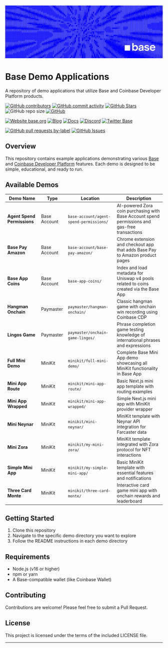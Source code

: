 ![Base](logo.webp)

# Base Demo Applications

A repository of demo applications that utilize Base and Coinbase Developer Platform products.

<!-- Badge row 1 - status -->

[![GitHub contributors](https://img.shields.io/github/contributors/base/demos)](https://github.com/base/demos/graphs/contributors)
[![GitHub commit activity](https://img.shields.io/github/commit-activity/w/base/demos)](https://github.com/base/demos/graphs/contributors)
[![GitHub Stars](https://img.shields.io/github/stars/base/demos.svg)](https://github.com/base/demos/stargazers)
![GitHub repo size](https://img.shields.io/github/repo-size/base/demos)
[![GitHub](https://img.shields.io/github/license/base/demos?color=blue)](https://github.com/base/demos/blob/master/LICENSE.md)

<!-- Badge row 2 - links and profiles -->

[![Website base.org](https://img.shields.io/website-up-down-green-red/https/base.org.svg)](https://base.org)
[![Blog](https://img.shields.io/badge/blog-up-green)](https://base.mirror.xyz/)
[![Docs](https://img.shields.io/badge/docs-up-green)](https://docs.base.org/)
[![Discord](https://img.shields.io/discord/1067165013397213286?label=discord)](https://base.org/discord)
[![Twitter Base](https://img.shields.io/twitter/follow/Base?style=social)](https://twitter.com/Base)

<!-- Badge row 3 - detailed status -->

[![GitHub pull requests by-label](https://img.shields.io/github/issues-pr-raw/base/demos)](https://github.com/base/demos/pulls)
[![GitHub Issues](https://img.shields.io/github/issues-raw/base/demos.svg)](https://github.com/base/demos/issues)

## Overview

This repository contains example applications demonstrating various [Base] and [Coinbase Developer Platform] features. Each demo is designed to be simple, educational, and ready to run.

## Available Demos

| Demo Name | Type | Location | Description |
|-----------|------|----------|-------------|
| **Agent Spend Permissions** | Base Account | `base-account/agent-spend-permissions/` | AI-powered Zora coin purchasing with Base Account spend permissions and gas-free transactions |
| **Base Pay Amazon** | Base Account | `base-account/base-pay-amazon/` | Chrome extension and checkout app that adds Base Pay to Amazon product pages |
| **Base App Coins** | Base Account | `base-app-coins/` | Index and load metadata for Uniswap v4 pools related to coins created via the Base App |
| **Hangman Onchain** | Paymaster | `paymaster/hangman-onchain/` | Classic hangman game with onchain win recording using Coinbase CDP |
| **Lingos Game** | Paymaster | `paymaster/onchain-game-lingos/` | Phrase completion game testing knowledge of international phrases and expressions |
| **Full Mini Demo** | MiniKit | `minikit/full-mini-demo/` | Complete Base Mini App demo showcasing all MiniKit functionality in Base App |
| **Mini App Route** | MiniKit | `minikit/mini-app-route/` | Basic Next.js mini app template with routing examples |
| **Mini App Wrapped** | MiniKit | `minikit/mini-app-wrapped/` | Simple Next.js mini app with MiniKit provider wrapper |
| **Mini Neynar** | MiniKit | `minikit/mini-neynar/` | MiniKit template with Neynar API integration for Farcaster data |
| **Mini Zora** | MiniKit | `minikit/my-mini-zora/` | MiniKit template integrated with Zora protocol for NFT interactions |
| **Simple Mini App** | MiniKit | `minikit/my-simple-mini-app/` | Basic MiniKit template with essential features and notifications |
| **Three Card Monte** | MiniKit | `minikit/three-card-monte/` | Interactive card game mini app with onchain rewards and leaderboard |

## Getting Started

1. Clone this repository
2. Navigate to the specific demo directory you want to explore
3. Follow the README instructions in each demo directory

## Requirements

- Node.js (v16 or higher)
- npm or yarn
- A Base-compatible wallet (like Coinbase Wallet)

## Contributing

Contributions are welcome! Please feel free to submit a Pull Request.

## License

This project is licensed under the terms of the included LICENSE file.

---

[Coinbase Developer Platform]: https://portal.cdp.coinbase.com/
[Base]: https://base.org

